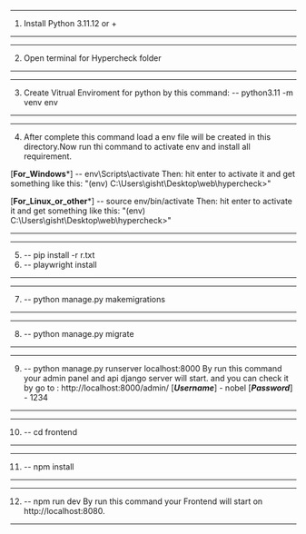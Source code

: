 *****
1. Install Python 3.11.12 or  +
*****
*****
2. Open terminal for Hypercheck folder 
*****
*****
3. Create Vitrual Enviroment for python by this command:
-- python3.11 -m venv env
*****
*****
4. After complete this command load a env file will be created in this directory.Now run thi command to activate env and install all requirement.

[****For_Windows*****]
-- env\Scripts\activate
Then:
    hit enter to activate it and get something  like this:
    "(env) C:\Users\gisht\Desktop\web\hypercheck>"


[****For_Linux_or_other*****]
-- source env/bin/activate
Then:
    hit enter to activate it and get something  like this:
    "(env) C:\Users\gisht\Desktop\web\hypercheck>"


*****

*****
5.  -- pip install -r r.txt
6.  -- playwright install
*****

*****
7.  -- python manage.py makemigrations
*****
*****
8.  -- python manage.py migrate
*****
*****
9.  -- python manage.py runserver localhost:8000
By run this   command your admin panel and api django server will start. and you can check it by go  to :
http://localhost:8000/admin/
[***Username***] - nobel
[***Password***] - 1234
*****
*****
10. -- cd frontend
*****
*****
11. -- npm install
*****
*****
12. -- npm run dev
By run this command your Frontend will start on http://localhost:8080.
*****

